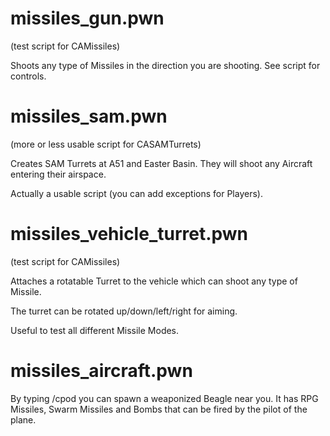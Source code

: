 # missiles_gun.pwn 
(test script for CAMissiles)

Shoots any type of Missiles in the direction you are shooting. See script for controls.

# missiles_sam.pwn 
(more or less usable script for CASAMTurrets)

Creates SAM Turrets at A51 and Easter Basin. They will shoot any Aircraft entering their airspace.

Actually a usable script (you can add exceptions for Players).

# missiles_vehicle_turret.pwn 
(test script for CAMissiles)

Attaches a rotatable Turret to the vehicle which can shoot any type of Missile.

The turret can be rotated up/down/left/right for aiming.

Useful to test all different Missile Modes.

# missiles_aircraft.pwn


By typing /cpod you can spawn a weaponized Beagle near you.
It has RPG Missiles, Swarm Missiles and Bombs that can be fired by the pilot of the plane.
